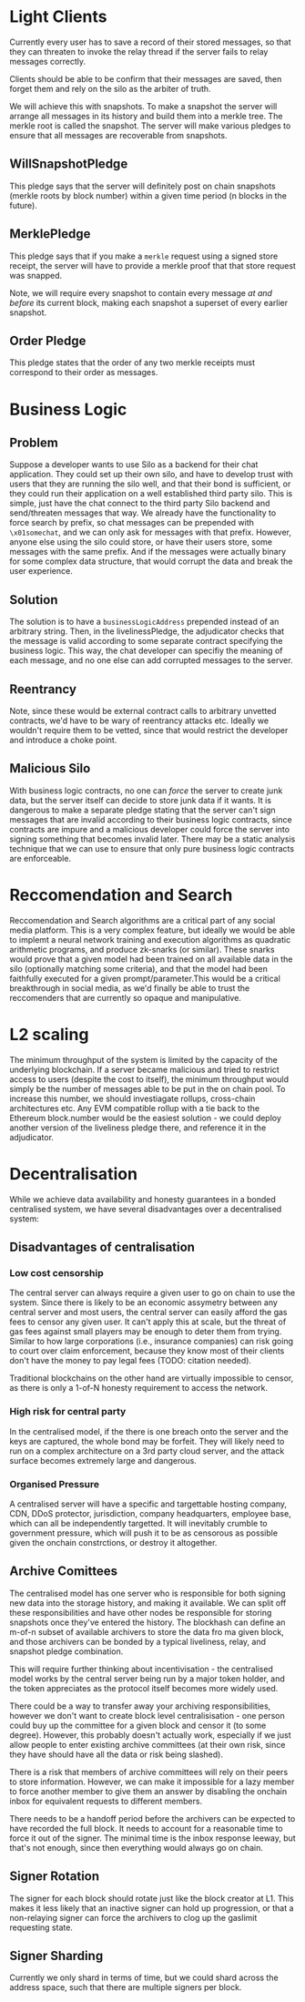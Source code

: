 # Light Clients

Currently every user has to save a record of their stored messages, so that they can threaten to invoke the relay thread if the server fails to relay messages correctly.

Clients should be able to be confirm that their messages are saved, then forget them and rely on the silo as the arbiter of truth.

We will achieve this with snapshots. To make a snapshot the server will arrange all messages in its history and build them into a merkle tree. The merkle root is called the snapshot. The server will make various pledges to ensure that all messages are recoverable from snapshots.

## WillSnapshotPledge

This pledge says that the server will definitely post on chain snapshots (merkle roots by block number) within a given time period (n blocks in the future).

## MerklePledge

This pledge says that if you make a `merkle` request using a signed store receipt, the server will have to provide a merkle proof that that store request was snapped.

Note, we will require every snapshot to contain every message *at and before* its current block, making each snapshot a superset of every earlier snapshot.

## Order Pledge

This pledge states that the order of any two merkle receipts must correspond to their order as messages.

# Business Logic

## Problem

Suppose a developer wants to use Silo as a backend for their chat application. They could set up their own silo, and have to develop trust with users that they are running the silo well, and that their bond is sufficient, or they could run their application on a well established third party silo. This is simple, just have the chat connect to the third party Silo backend and send/threaten messages that way. We already have the functionality to force search by prefix, so chat messages can be prepended with `\x01somechat`, and we can only ask for messages with that prefix. However, anyone else using the silo could store, or have their users store, some messages with the same prefix. And if the messages were actually binary for some complex data structure, that would corrupt the data and break the user experience.

## Solution

The solution is to have a `businessLogicAddress` prepended instead of an arbitrary string. Then, in the livelinessPledge, the adjudicator checks that the message is valid according to some separate contract specifying the business logic. This way, the chat developer can specifiy the meaning of each message, and no one else can add corrupted messages to the server.

## Reentrancy

Note, since these would be external contract calls to arbitrary unvetted contracts, we'd have to be wary of reentrancy attacks etc. Ideally we wouldn't require them to be vetted, since that would restrict the developer and introduce a choke point.

## Malicious Silo

With business logic contracts, no one can *force* the server to create junk data, but the server itself can decide to store junk data if it wants. It is dangerous to make a separate pledge stating that the server can't sign messages that are invalid according to their business logic contracts, since contracts are impure and a malicious developer could force the server into signing something that becomes invalid later. There may be a static analysis technique that we can use to ensure that only pure business logic contracts are enforceable.

# Reccomendation and Search

Reccomendation and Search algorithms are a critical part of any social media platform. This is a very complex feature, but ideally we would be able to implemt a neural network training and execution algorithms as quadratic arithmetic programs, and produce zk-snarks (or similar). These snarks would prove that a given model had been trained on all available data in the silo (optionally matching some criteria), and that the model had been faithfully executed for a given prompt/parameter.This would be a critical breakthrough in social media, as we'd finally be able to trust the reccomenders that are currently so opaque and manipulative.

# L2 scaling

The minimum throughput of the system is limited by the capacity of the underlying blockchain. If a server became malicious and tried to restrict access to users (despite the cost to itself), the minimum throughput would simply be the number of messages able to be put in the on chain pool. To increase this number, we should investiagate rollups, cross-chain architectures etc. Any EVM compatible rollup with a tie back to the Ethereum block.number would be the easiest solution - we could deploy another version of the liveliness pledge there, and reference it in the adjudicator.

# Decentralisation

While we achieve data availability and honesty guarantees in a bonded centralised system, we have several disadvantages over a decentralised system:

## Disadvantages of centralisation

### Low cost censorship

The central server can always require a given user to go on chain to use the system. Since there is likely to be an economic assymetry between any central server and most users, the central server can easily afford the gas fees to censor any given user. It can't apply this at scale, but the threat of gas fees against small players may be enough to deter them from trying. Similar to how large corporations (i.e., insurance companies) can risk going to court over claim enforcement, because they know most of their clients don't have the money to pay legal fees (TODO: citation needed).

Traditional blockchains on the other hand are virtually impossible to censor, as there is only a 1-of-N honesty requirement to access the network.

### High risk for central party

In the centralised model, if the there is one breach onto the server and the keys are captured, the whole bond may be forfeit. They will likely need to run on a complex architecture on a 3rd party cloud server, and the attack surface becomes extremely large and dangerous.

### Organised Pressure

A centralised server will have a specific and targettable hosting company, CDN, DDoS protector, jurisdiction, company headquarters, employee base, which can all be independently targetted. It will inevitably crumble to government pressure, which will push it to be as censorous as possible given the onchain constrctions, or destroy it altogether.

## Archive Comittees

The centralised model has one server who is responsible for both signing new data into the storage history, and making it available. We can split off these responsibilities and have other nodes be responsible for storing snapshots once they've entered the history. The blockhash can define an m-of-n subset of available archivers to store the data fro ma given block, and those archivers can be bonded by a typical liveliness, relay, and snapshot pledge combination.

This will require further thinking about incentivisation - the centralised model works by the central server being run by a major token holder, and the token appreciates as the protocol itself becomes more widely used.

There could be a way to transfer away your archiving responsibilities, however we don't want to create block level centralisisation - one person could buy up the committee for a given block and censor it (to some degree). However, this probably doesn't actually work, especially if we just allow people to enter existing archive committees (at their own risk, since they have should have all the data or risk being slashed).

There is a risk that members of archive committees will rely on their peers to store information. However, we can make it impossible for a lazy member to force another member to give them an answer by disabling the onchain inbox for equivalent requests to different members.

There needs to be a handoff period before the archivers can be expected to have recorded the full block. It needs to account for a reasonable time to force it out of the signer. The minimal time is the inbox response leeway, but that's not enough, since then everything would always go on chain.

## Signer Rotation

The signer for each block should rotate just like the block creator at L1. This makes it less likely that an inactive signer can hold up progression, or that a non-relaying signer can force the archivers to clog up the gaslimit requesting state.

## Signer Sharding

Currently we only shard in terms of time, but we could shard across the address space, such that there are multiple signers per block.